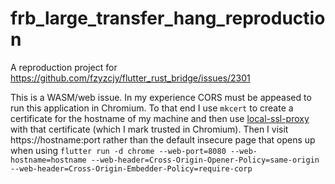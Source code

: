 # frb_large_transfer_hang_reproduction
A reproduction project for https://github.com/fzyzcjy/flutter_rust_bridge/issues/2301

This is a WASM/web issue. In my experience CORS must be appeased to run this application in Chromium. To that end I use `mkcert` to create a certificate for the hostname of my machine and then use [local-ssl-proxy](https://www.npmjs.com/package/local-ssl-proxy) with that certificate (which I mark trusted in Chromium). Then I visit https://hostname:port rather than the default insecure page that opens up when using `flutter run -d chrome --web-port=8080 --web-hostname=hostname --web-header=Cross-Origin-Opener-Policy=same-origin --web-header=Cross-Origin-Embedder-Policy=require-corp`
